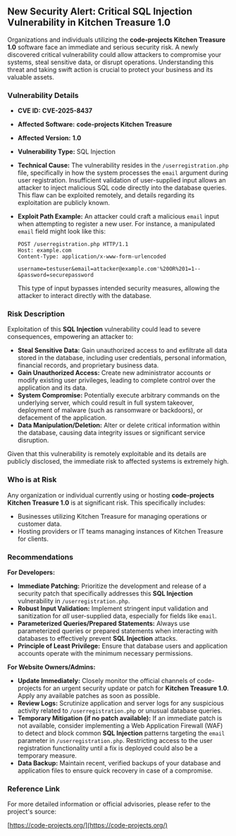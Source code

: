 ## New Security Alert: Critical SQL Injection Vulnerability in **Kitchen Treasure 1.0**

Organizations and individuals utilizing the **code-projects Kitchen Treasure 1.0** software face an immediate and serious security risk. A newly discovered critical vulnerability could allow attackers to compromise your systems, steal sensitive data, or disrupt operations. Understanding this threat and taking swift action is crucial to protect your business and its valuable assets.

### Vulnerability Details

*   **CVE ID:** **CVE-2025-8437**
*   **Affected Software:** **code-projects Kitchen Treasure**
*   **Affected Version:** **1.0**
*   **Vulnerability Type:** SQL Injection
*   **Technical Cause:** The vulnerability resides in the `/userregistration.php` file, specifically in how the system processes the `email` argument during user registration. Insufficient validation of user-supplied input allows an attacker to inject malicious SQL code directly into the database queries. This flaw can be exploited remotely, and details regarding its exploitation are publicly known.
*   **Exploit Path Example:** An attacker could craft a malicious `email` input when attempting to register a new user. For instance, a manipulated `email` field might look like this:

    ```
    POST /userregistration.php HTTP/1.1
    Host: example.com
    Content-Type: application/x-www-form-urlencoded

    username=testuser&email=attacker@example.com'%20OR%201=1--&password=securepassword
    ```

    This type of input bypasses intended security measures, allowing the attacker to interact directly with the database.

### Risk Description

Exploitation of this **SQL Injection** vulnerability could lead to severe consequences, empowering an attacker to:

*   **Steal Sensitive Data:** Gain unauthorized access to and exfiltrate all data stored in the database, including user credentials, personal information, financial records, and proprietary business data.
*   **Gain Unauthorized Access:** Create new administrator accounts or modify existing user privileges, leading to complete control over the application and its data.
*   **System Compromise:** Potentially execute arbitrary commands on the underlying server, which could result in full system takeover, deployment of malware (such as ransomware or backdoors), or defacement of the application.
*   **Data Manipulation/Deletion:** Alter or delete critical information within the database, causing data integrity issues or significant service disruption.

Given that this vulnerability is remotely exploitable and its details are publicly disclosed, the immediate risk to affected systems is extremely high.

### Who is at Risk

Any organization or individual currently using or hosting **code-projects Kitchen Treasure 1.0** is at significant risk. This specifically includes:

*   Businesses utilizing Kitchen Treasure for managing operations or customer data.
*   Hosting providers or IT teams managing instances of Kitchen Treasure for clients.

### Recommendations

**For Developers:**

*   **Immediate Patching:** Prioritize the development and release of a security patch that specifically addresses this **SQL Injection** vulnerability in `/userregistration.php`.
*   **Robust Input Validation:** Implement stringent input validation and sanitization for *all* user-supplied data, especially for fields like `email`.
*   **Parameterized Queries/Prepared Statements:** Always use parameterized queries or prepared statements when interacting with databases to effectively prevent **SQL Injection** attacks.
*   **Principle of Least Privilege:** Ensure that database users and application accounts operate with the minimum necessary permissions.

**For Website Owners/Admins:**

*   **Update Immediately:** Closely monitor the official channels of code-projects for an urgent security update or patch for **Kitchen Treasure 1.0**. Apply any available patches as soon as possible.
*   **Review Logs:** Scrutinize application and server logs for any suspicious activity related to `/userregistration.php` or unusual database queries.
*   **Temporary Mitigation (if no patch available):** If an immediate patch is not available, consider implementing a Web Application Firewall (WAF) to detect and block common **SQL Injection** patterns targeting the `email` parameter in `/userregistration.php`. Restricting access to the user registration functionality until a fix is deployed could also be a temporary measure.
*   **Data Backup:** Maintain recent, verified backups of your database and application files to ensure quick recovery in case of a compromise.

### Reference Link

For more detailed information or official advisories, please refer to the project's source:

[https://code-projects.org/](https://code-projects.org/)